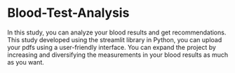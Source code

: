 # Blood-Test-Analysis
In this study, you can analyze your blood results and get recommendations. This study developed using the streamlit library in Python, you can upload your pdfs using a user-friendly interface. You can expand the project by increasing and diversifying the measurements in your blood results as much as you want.
